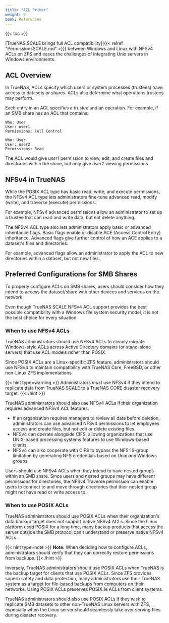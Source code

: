 ```yaml
---
title: "ACL Primer"
weight: 9
book: References
---
```


{{< toc >}}

[TrueNAS SCALE brings full ACL compatibility]({{< relref "PermissionsSCALE.md" >}}) between Windows and Linux with NFSv4 ACLs on ZFS and eases the challenges of integrating Unix servers in Windows environments.

## ACL Overview

In TrueNAS, ACLs specify which users or system processes (trustees) have access to datasets or shares. ACLs also determine what operations trustees may perform.

Each entry in an ACL specifies a trustee and an operation. For example, if an SMB share has an ACL that contains: 

```  
Who: User  
User: user1  
Permissions: Full Control  
  
Who: User  
User: user2  
Permissions: Read  
```  

The ACL would give *user1* permission to view, edit, and create files and directories within the share, but only give *user2* viewing permissions.

## NFSv4 in TrueNAS

While the POSIX ACL type has basic read, write, and execute permissions, the NFSv4 ACL type lets administrators fine-tune advanced read, modify (write), and traverse (execute) permissions. 

For example, NFSv4 advanced permissions allow an administrator to set up a trustee that can read and write data, but not delete anything.

The NFSv4 ACL type also lets administrators apply basic or advanced inheritance flags. Basic flags enable or disable ACE (Access Control Entry) inheritance. Advanced flags give further control of how an ACE applies to a dataset's files and directories.

For example, advanced flags allow an administrator to apply the ACL to new directories within a dataset, but not new files.

## Preferred Configurations for SMB Shares

To properly configure ACLs on SMB shares, users should consider how they intend to access the dataset/share with other devices and services on the network.

Even though TrueNAS SCALE NFSv4 ACL support provides the best possible compatibility with a Windows file system security model, it is not the best choice for every situation. 

### When to use NFSv4 ACLs

TrueNAS administrators should use NFSv4 ACLs to cleanly migrate Windows-style ACLs across Active Directory domains (or stand-alone servers) that use ACL models richer than POSIX.

Since POSIX ACLs are a Linux-specific ZFS feature, administrators should use NFSv4 to maintain compatibility with TrueNAS Core, FreeBSD, or other non-Linux ZFS implementations

{{< hint type=warning >}}
Administrators *must* use NFSv4 if they intend to replicate data from TrueNAS SCALE to a TrueNAS CORE disaster recovery target.
{{< /hint >}}

TrueNAS administrators should also use NFSv4 ACLs if their organization requires advanced NFSv4 ACL features.

* If an organization requires managers to review all data before deletion, administrators can use advanced NFSv4 permissions to let employees access and create files, but not edit or delete existing files.
* NFSv4 can operate alongside CIFS, allowing organizations that use UNIX-based processing systems features to use Windows-based clients. 
* NFSv4 can also cooperate with CIFS to bypass the NFS 16-group limitation by generating NFS credentials based on Unix *and* Windows groups.

Users should use NFSv4 ACLs when they intend to have nested groups within an SMB share. Since users and nested groups may have different permissions for directories, the NFSv4 Traverse permission can enable users to connect to and move through directories that their nested group might not have read or write access to.

### When to use POSIX ACLs

TrueNAS administrators should use POSIX ACLs when their organization's data backup target does not support native NFSv4 ACLs. Since the Linux platform used POSIX for a long time, many backup products that access the server outside the SMB protocol can't understand or preserve native NFSv4 ACLs.

{{< hint type=note >}}
**Note:** When deciding how to configure ACLs, administrators should verify that they can correctly restore permissions from backups.
{{< /hint >}}

Inversely, TrueNAS administrators should use POSIX ACLs when TrueNAS is the backup target for clients that use POSIX ACLs. Since ZFS provides superb safety and data protection, many administrators use their TrueNAS system as a target for file-based backups from computers on their networks. Using POSIX ACLs preserves POSIX.1e ACLs from client systems.

TrueNAS administrators should also use POSIX ACLs if they wish to replicate SMB datasets to other non-TrueNAS Linux servers with ZFS, especially when the Linux server should seamlessly take over serving files during disaster recovery.
